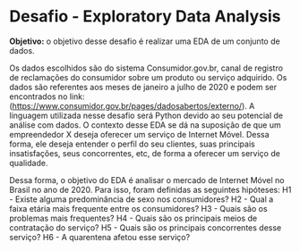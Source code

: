 # Desafio - Exploratory Data Analysis

<b>Objetivo:</b> o objetivo desse desafio é realizar uma EDA de um conjunto de dados. 

Os dados escolhidos são do sistema Consumidor.gov.br, canal de registro de reclamações do consumidor sobre um produto ou serviço adquirido. Os dados são referentes aos meses de janeiro a julho de 2020 e podem ser encontrados no link: (https://www.consumidor.gov.br/pages/dadosabertos/externo/).
A linguagem utilizada nesse desafio será Python devido ao seu potencial de análise com dados.
O contexto desse EDA se dá na suposição de que um empreendedor X deseja oferecer um serviço de Internet Móvel. Dessa forma, ele deseja entender o perfil do seu clientes, suas principais insatisfações, seus concorrentes, etc, de forma a oferecer um serviço de qualidade.

Dessa forma, o objetivo do EDA é analisar o mercado de Internet Móvel no Brasil no ano de 2020. Para isso, foram definidas as seguintes hipóteses:
H1 - Existe alguma predominância de sexo nos consumidores? H2 - Qual a faixa etária mais frequente entre os consumidores? H3 - Quais são os problemas mais frequentes? H4 - Quais são os principais meios de contratação do serviço? H5 - Quais são os principais concorrentes desse serviço? H6 - A quarentena afetou esse serviço?
